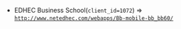  - EDHEC Business School(`client_id=1072`) => [`http://www.netedhec.com/webapps/Bb-mobile-bb_bb60/`](http://www.netedhec.com/webapps/Bb-mobile-bb_bb60/)
